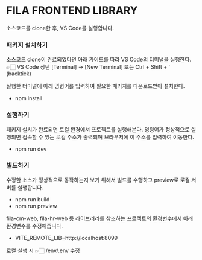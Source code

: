 # FILA FRONTEND LIBRARY
소스코드를 clone한 후, VS Code를 실행합니다.

### 패키지 설치하기
소스코드 clone이 완료되었다면 아래 가이드를 따라 VS Code의 터미널을 실행한다.
👉🏻 VS Code 상단 [Terminal] → [New Terminal] 또는 Ctrl + Shift + ` (backtick) 

실행한 터미널에 아래 명령어를 입력하여 필요한 패키지를 다운로드받아 설치한다.
- npm install


### 실행하기
패키지 설치가 완료되면 로컬 환경에서 프로젝트를 실행해본다. 명령어가 정상적으로 실행되면 접속할 수 있는 로컬 주소가 출력되며 브라우저에 이 주소를 입력하여 이동한다.
- npm run dev


### 빌드하기
수정한 소스가 정상적으로 동작하는지 보기 위해서 빌드를 수행하고 preview로 로컬 서버를 실행합니다.
- npm run build
- npm run preview

fila-cm-web, fila-hr-web 등 라이브러리를 참조하는 프로젝트의 환경변수에서 아래 환경변수를 수정해줍니다.
- VITE_REMOTE_LIB=http://localhost:8099

로컬 실행 시 👉🏻 /env/.env 수정
